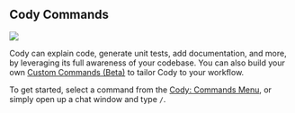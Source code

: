 ## Cody Commands

<img src="https://storage.googleapis.com/sourcegraph-assets/blog/vs-code-onboarding-walkthrough-dec-2023-explain.gif">

Cody can explain code, generate unit tests, add documentation, and more, by leveraging its full awareness of your codebase. You can also build your own [Custom Commands (Beta)](https://sourcegraph.com/docs/cody/capabilities/commands#custom-commands) to tailor Cody to your workflow.

To get started, select a command from the [Cody: Commands Menu](command:cody.action.commands.menu), or simply open up a chat window and type `/`.
